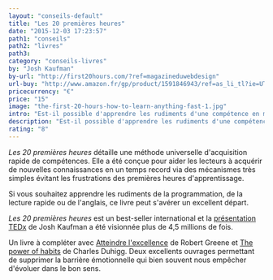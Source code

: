 ```yaml
---
layout: "conseils-default"
title: "Les 20 premières heures"
date: "2015-12-03 17:23:57"
path1: "conseils"
path2: "livres"
path3:
category: "conseils-livres"
by: "Josh Kaufman"
by-url: "http://first20hours.com/?ref=magazineduwebdesign"
url-buy: "http://www.amazon.fr/gp/product/1591846943/ref=as_li_tl?ie=UTF8&camp=1642&creative=6746&creativeASIN=1591846943&linkCode=as2&tag=mdw-21"
pricecurrency: "€"
price: "15"
image: "the-first-20-hours-how-to-learn-anything-fast-1.jpg"
intro: "Est-il possible d'apprendre les rudiments d'une compétence en moins de 20 heures ?"
description: "Est-il possible d'apprendre les rudiments d'une compétence en moins de 20 heures ?"
rating: "8"
---
```


*Les 20 premières heures* détaille une méthode universelle d'acquisition rapide de compétences. Elle a été conçue pour aider les lecteurs à acquérir de nouvelles connaissances en un temps record via des mécanismes très simples évitant les frustrations des premières heures d'apprentissage.

Si vous souhaitez apprendre les rudiments de la programmation, de la lecture rapide ou de l'anglais, ce livre peut s'avérer un excellent départ.

*Les 20 premières heures* est un best-seller international et la [présentation TEDx](https://www.youtube.com/watch?v=5MgBikgcWnY) de Josh Kaufman a été visionnée plus de 4,5 millions de fois.

Un livre à compléter avec [Atteindre l'excellence](http://www.magazineduwebdesign.com/conseils/livres/atteindre-l-excellence-robert-greene/) de Robert Greene et [The power of habits](http://www.magazineduwebdesign.com/conseils/livres/the-power-of-habit/) de Charles Duhigg. Deux excellents ouvrages permettant de supprimer la barrière émotionnelle qui bien souvent nous empêcher d'évoluer dans le bon sens.
